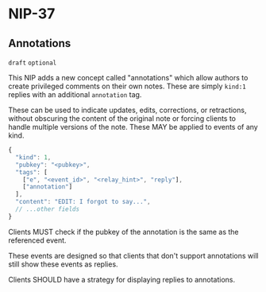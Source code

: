 NIP-37
======

Annotations
-----------

`draft` `optional`

This NIP adds a new concept called "annotations" which allow authors to create privileged comments on their own notes.
These are simply `kind:1` replies with an additional `annotation` tag.

These can be used to indicate updates, edits, corrections, or retractions, without obscuring the content of the original
note or forcing clients to handle multiple versions of the note. These MAY be applied to events of any kind.

```js
{
  "kind": 1,
  "pubkey": "<pubkey>",
  "tags": [
    ["e", "<event_id>", "<relay_hint>", "reply"],
    ["annotation"]
  ],
  "content": "EDIT: I forgot to say...",
  // ...other fields
}
```

Clients MUST check if the pubkey of the annotation is the same as the referenced event.

These events are designed so that clients that don't support annotations will still show these events as replies.

Clients SHOULD have a strategy for displaying replies to annotations.
